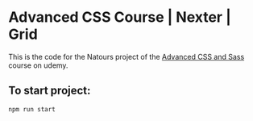 # Advanced CSS Course | Nexter | Grid

This is the code for the Natours project of the [Advanced CSS and Sass](https://nventive.udemy.com/course/advanced-css-and-sass) course on udemy. 

## To start project:

```sh
npm run start
```
